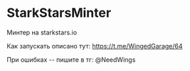 # StarkStarsMinter

Минтер на starkstars.io

Как запускать описано тут: https://t.me/WingedGarage/64

При ошибках -- пишите в тг: @NeedWings
